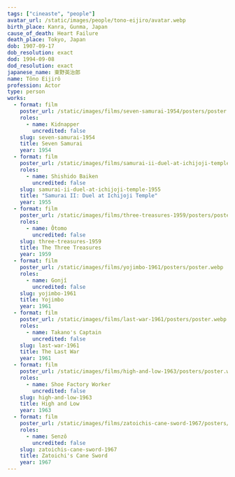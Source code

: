 ```yaml
---
tags: ["cineaste", "people"]
avatar_url: /static/images/people/tono-eijiro/avatar.webp
birth_place: Kanra, Gunma, Japan
cause_of_death: Heart Failure
death_place: Tokyo, Japan
dob: 1907-09-17
dob_resolution: exact
dod: 1994-09-08
dod_resolution: exact
japanese_name: 東野英治郎
name: Tôno Eijirô
profession: Actor
type: person
works:
  - format: film
    poster_url: /static/images/films/seven-samurai-1954/posters/poster.webp
    roles:
      - name: Kidnapper
        uncredited: false
    slug: seven-samurai-1954
    title: Seven Samurai
    year: 1954
  - format: film
    poster_url: /static/images/films/samurai-ii-duel-at-ichijoji-temple-1955/posters/poster.webp
    roles:
      - name: Shishido Baiken
        uncredited: false
    slug: samurai-ii-duel-at-ichijoji-temple-1955
    title: "Samurai II: Duel at Ichijoji Temple"
    year: 1955
  - format: film
    poster_url: /static/images/films/three-treasures-1959/posters/poster.webp
    roles:
      - name: Ôtomo
        uncredited: false
    slug: three-treasures-1959
    title: The Three Treasures
    year: 1959
  - format: film
    poster_url: /static/images/films/yojimbo-1961/posters/poster.webp
    roles:
      - name: Gonjî
        uncredited: false
    slug: yojimbo-1961
    title: Yojimbo
    year: 1961
  - format: film
    poster_url: /static/images/films/last-war-1961/posters/poster.webp
    roles:
      - name: Takano's Captain
        uncredited: false
    slug: last-war-1961
    title: The Last War
    year: 1961
  - format: film
    poster_url: /static/images/films/high-and-low-1963/posters/poster.webp
    roles:
      - name: Shoe Factory Worker
        uncredited: false
    slug: high-and-low-1963
    title: High and Low
    year: 1963
  - format: film
    poster_url: /static/images/films/zatoichis-cane-sword-1967/posters/poster.webp
    roles:
      - name: Senzô
        uncredited: false
    slug: zatoichis-cane-sword-1967
    title: Zatoichi's Cane Sword
    year: 1967
---
```

